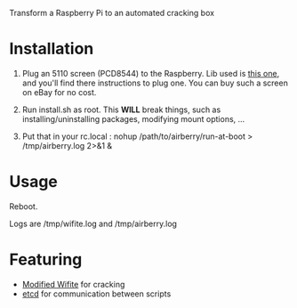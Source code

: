 Transform a Raspberry Pi to an automated cracking box

# Installation 

1. Plug an 5110 screen (PCD8544) to the Raspberry. Lib used is [this one](https://github.com/rm-hull/pcd8544), and you'll find there instructions to plug one. You can buy such a screen on eBay for no cost.

2. Run install.sh as root. This **WILL** break things, such as installing/uninstalling packages, modifying mount options, ...

3. Put that in your rc.local :
nohup /path/to/airberry/run-at-boot > /tmp/airberry.log 2>&1 &

# Usage

Reboot.

Logs are /tmp/wifite.log and /tmp/airberry.log

# Featuring

* [Modified Wifite](https://github.com/Korsani/wifite) for cracking
* [etcd](https://github.com/coreos/etcd) for communication between scripts
